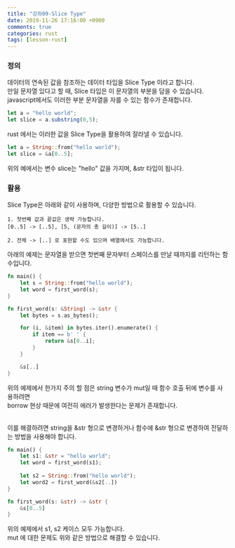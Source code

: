 ```yaml
---
title: "강좌09-Slice Type"
date: 2019-11-26 17:16:00 +0900
comments: true
categories: rust
tags: [lesson-rust]
---
```



### 정의

데이터의 연속된 값을 참조하는 데이터 타입을 Slice Type 이라고 합니다.<br>
만일 문자열 있다고 할 때, Slice 타입은 이 문자열의 부분을 담을 수 있습니다.<br>
javascript에서도 이러한 부분 문자열을 자를 수 있는 함수가 존재합니다.

```javascript
let a = "hello world";
let slice = a.substring(0,5);
```

rust 에서는 이러한 값을 Slice Type을 활용하여 잘라낼 수 있습니다.


```rust
let a = String::from("hello world");
let slice = &a[0..5];
```
위의 예에서는 변수 slice는 "hello" 값을 가지며, &str 타입이 됩니다.<br>


### 활용

Slice Type은 아래와 같이 사용하며, 다양한 방법으로 활용할 수 있습니다.

```
1. 첫번째 값과 끝값은 생략 가능합니다.
[0..5] -> [..5], [5, (문자의 총 길이)] -> [5..]

2. 전체 -> [..] 로 표현할 수도 있으며 배열에서도 가능합니다.
```

아래의 예제는 문자열을 받으면 첫번째 문자부터 스페이스를 만날 때까지를 리턴하는 함수입니다.


```rust
fn main() {
    let s = String::from("hello world");
    let word = first_word(s);
}

fn first_word(s: &String) -> &str {
    let bytes = s.as_bytes();

    for (i, &item) in bytes.iter().enumerate() {
        if item == b' ' {
            return &s[0..i];
        }
    }

    &s[..]
}
```

위의 예제에서 한가지 주의 할 점은 string 변수가 mut일 때 함수 호출 뒤에 변수를 사용하려면 <br>
borrow 현상 때문에 여전히 에러가 발생한다는 문제가 존재합니다.<br><br>

이를 해결하려면 string을 &str 형으로 변경하거나 함수에 &str 형으로 변경하여 전달하는 방법을 사용해야 합니다.


```rust
fn main() {
    let s1: &str = "hello world";
    let word = first_word(s1);
    
    let s2 = String::from("hello world");
    let word2 = first_word(&s2[..])
}

fn first_word(s: &str) -> &str {
    &s[0..5]
}
```

위의 예제에서 s1, s2 케이스 모두 가능합니다.<br>
mut 에 대한 문제도 위와 같은 방법으로 해결할 수 있습니다.


